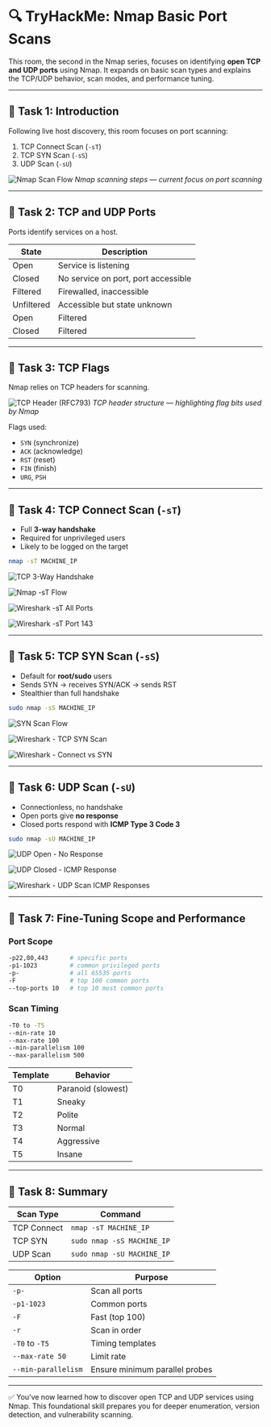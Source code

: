 # 🔍 TryHackMe: Nmap Basic Port Scans

This room, the second in the Nmap series, focuses on identifying **open TCP and UDP ports** using Nmap. It expands on basic scan types and explains the TCP/UDP behavior, scan modes, and performance tuning.

---

## 🔹 Task 1: Introduction

Following live host discovery, this room focuses on port scanning:

1. TCP Connect Scan (`-sT`)
2. TCP SYN Scan (`-sS`)
3. UDP Scan (`-sU`)

![Nmap Scan Flow](https://github.com/user-attachments/assets/13598158-c25a-4851-b994-5133d58d6237)
*Nmap scanning steps — current focus on port scanning*

---

## 🔹 Task 2: TCP and UDP Ports

Ports identify services on a host.

| State            | Description |
|------------------|-------------|
| Open             | Service is listening |
| Closed           | No service on port, port accessible |
| Filtered         | Firewalled, inaccessible |
| Unfiltered       | Accessible but state unknown |
| Open|Filtered    | Nmap can’t tell if open or filtered |
| Closed|Filtered  | Nmap can’t tell if closed or filtered |

---

## 🔹 Task 3: TCP Flags

Nmap relies on TCP headers for scanning.

![TCP Header (RFC793)](https://github.com/user-attachments/assets/02f33503-f8b0-49d6-9faf-6883de122134)
*TCP header structure — highlighting flag bits used by Nmap*

Flags used:
- `SYN` (synchronize)
- `ACK` (acknowledge)
- `RST` (reset)
- `FIN` (finish)
- `URG`, `PSH`

---

## 🔹 Task 4: TCP Connect Scan (`-sT`)

- Full **3-way handshake**
- Required for unprivileged users
- Likely to be logged on the target

```bash
nmap -sT MACHINE_IP
```

![TCP 3-Way Handshake](https://github.com/user-attachments/assets/66dd1905-c91f-4301-9dc4-8d592092a515)

![Nmap -sT Flow](https://github.com/user-attachments/assets/57c16408-1fa8-4fe9-ac30-e6ec02a5263a)

![Wireshark -sT All Ports](https://github.com/user-attachments/assets/05bff366-db5f-4b7b-bcb9-03633124a2a0)

![Wireshark -sT Port 143](https://github.com/user-attachments/assets/c0061632-3ea0-4925-a6a3-dd25dbc5da26)

---

## 🔹 Task 5: TCP SYN Scan (`-sS`)

- Default for **root/sudo** users
- Sends SYN → receives SYN/ACK → sends RST
- Stealthier than full handshake

```bash
sudo nmap -sS MACHINE_IP
```

![SYN Scan Flow](https://github.com/user-attachments/assets/c5925905-5128-46cc-9592-afa14151770e)

![Wireshark - TCP SYN Scan](https://github.com/user-attachments/assets/1f1a5b8f-804a-45bb-9bef-30be95df8df1)

![Wireshark - Connect vs SYN](https://github.com/user-attachments/assets/89f1a10e-1c5f-4cad-84d0-47950dfcf907)

---

## 🔹 Task 6: UDP Scan (`-sU`)

- Connectionless, no handshake
- Open ports give **no response**
- Closed ports respond with **ICMP Type 3 Code 3**

```bash
sudo nmap -sU MACHINE_IP
```

![UDP Open - No Response](https://github.com/user-attachments/assets/f2ffffe5-c250-4e24-84b9-f0536b6919b9)

![UDP Closed - ICMP Response](https://github.com/user-attachments/assets/b1d9231b-3e6e-49a5-b725-36cf4f148b9e)

![Wireshark - UDP Scan ICMP Responses](https://github.com/user-attachments/assets/3be4b2c8-50cb-4c53-a49e-2000ad2d50c6)

---

## 🔹 Task 7: Fine-Tuning Scope and Performance

### Port Scope
```bash
-p22,80,443      # specific ports
-p1-1023         # common privileged ports
-p-              # all 65535 ports
-F               # top 100 common ports
--top-ports 10   # top 10 most common ports
```

### Scan Timing
```bash
-T0 to -T5
--min-rate 10
--max-rate 100
--min-parallelism 100
--max-parallelism 500
```

| Template  | Behavior   |
|-----------|------------|
| T0        | Paranoid (slowest) |
| T1        | Sneaky     |
| T2        | Polite     |
| T3        | Normal     |
| T4        | Aggressive |
| T5        | Insane     |

---

## 🔹 Task 8: Summary

| Scan Type       | Command                    |
|------------------|-----------------------------|
| TCP Connect      | `nmap -sT MACHINE_IP`       |
| TCP SYN          | `sudo nmap -sS MACHINE_IP`  |
| UDP Scan         | `sudo nmap -sU MACHINE_IP`  |

| Option                | Purpose                                |
|------------------------|----------------------------------------|
| `-p-`                 | Scan all ports                         |
| `-p1-1023`            | Common ports                           |
| `-F`                 | Fast (top 100)                          |
| `-r`                 | Scan in order                          |
| `-T0` to `-T5`        | Timing templates                       |
| `--max-rate 50`      | Limit rate                             |
| `--min-parallelism`  | Ensure minimum parallel probes         |

---

✅ You’ve now learned how to discover open TCP and UDP services using Nmap. This foundational skill prepares you for deeper enumeration, version detection, and vulnerability scanning.
